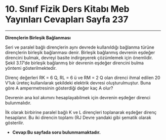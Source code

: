 # 10. Sınıf Fizik Ders Kitabı Meb Yayınları Cevapları Sayfa 237

---

**Dirençlerin Birleşik Bağlanması**

Seri ve paralel bağlı dirençlerin aynı devrede kullanıldığı bağlanma türüne dirençlerin birleşik bağlanması denir. Birleşik bağlanmış devrenin eşdeğer direncini bulmak, devreyi basite indirgeyerek çözümlemek için önemlidir. Şekil 3.17’de birleşik bağlanmış bir devrenin eşdeğer direncini bulma yöntemi gösterilmektedir.

Direnç değerleri RK = 6 Q, RL = 6 ü ve RM = 2 Q olan direnci ihmal edilen 20 V’luk üreteç kullanılarak şekildeki elektrik devresi oluşturulmuştur. Buna göre A ampermetresinin gösterdiği değer kaç A olur?

Devrenin ana kol akımını hesaplayabilmek için devrenin eşdeğer direnci bulunmalıdır.

 İlk olarak birbirine paralel bağlı K ve L dirençleri toplanarak eşdeğer direnç hesaplanır. Bu iki direncin toplamı (RJ Devre yandaki gibi şematik olarak gösterilir.

-   **Cevap**:**Bu sayfada soru bulunmamaktadır.**